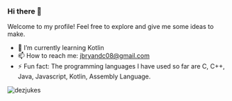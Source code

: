 ### Hi there 👋
Welcome to my profile! Feel free to explore and give me some ideas to make.

- 🌱 I’m currently learning Kotlin
- 📫 How to reach me: jbryandc08@gmail.com
- ⚡ Fun fact: The programming languages I have used so far are C, C++, Java, Javascript, Kotlin, Assembly Language.

<p align="left"> <img src="https://komarev.com/ghpvc/?username=dezjukes&label=Visitors&color=5e4ecd&style=flat" alt="dezjukes" /> </p>
<!--
**DezJukes/DezJukes** is a ✨ _special_ ✨ repository because its `README.md` (this file) appears on your GitHub profile.

Here are some ideas to get you started:

- 🔭 I’m currently working on ...
- 🌱 I’m currently learning ...
- 👯 I’m looking to collaborate on ...
- 🤔 I’m looking for help with ...
- 💬 Ask me about ...
- 📫 How to reach me: ...
- 😄 Pronouns: ...
- ⚡ Fun fact: ...
-->
